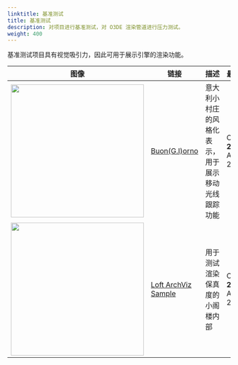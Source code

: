 ```yaml
---
linktitle: 基准测试
title: 基准测试
description: 对项目进行基准测试，对 O3DE 渲染管道进行压力测试。
weight: 400
---
```


基准测试项目具有视觉吸引力，因此可用于展示引擎的渲染功能。

|图像 |链接 |描述 |最后更新 |
| - | - | - | - |
| <img src="/images/learning-guide/samples/benchmark/buongiorno.png" width="300px" /> | [Buon(G.I)orno ](https://github.com/o3de/buongiorno-sample) | 意大利小村庄的风格化表示，用于展示移动光线跟踪功能 | O3DE **23.10.3**. April 28, 2024 |
| <img src="/images/learning-guide/samples/benchmark/loft-archviz-sample.png" width="300px" /> | [Loft ArchViz Sample](https://github.com/o3de/loft-arch-vis-sample) | 用于测试渲染保真度的小阁楼内部 | O3DE **23.10.3**. April 28, 2024 |
